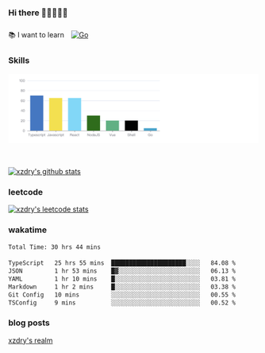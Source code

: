 ### Hi there 👋👋👋👋👋

 :books: I want to learn <a href="https://go.dev/" target="_blank"><img style="margin: 10px" src="https://profilinator.rishav.dev/skills-assets/go-original.svg" alt="Go" height="50" /></a>  

### Skills
![](img/2022-09-05-22-04-20.png)

<br />

[![xzdry's github stats](https://github-readme-stats.vercel.app/api?username=xzdry&count_private=true&show_icons=true&theme=vue)](https://github.com/xzdry)

### leetcode
[![xzdry's leetcode stats](https://leetcard.jacoblin.cool/xzdry-2?theme=light&font=Anek%20Kannada&site=cn)](https://leetcode.cn/u/xzdry-2/)

### wakatime
<!--START_SECTION:waka-->

```text
Total Time: 30 hrs 44 mins

TypeScript   25 hrs 55 mins  █████████████████████░░░░   84.08 %
JSON         1 hr 53 mins    █▓░░░░░░░░░░░░░░░░░░░░░░░   06.13 %
YAML         1 hr 10 mins    █░░░░░░░░░░░░░░░░░░░░░░░░   03.81 %
Markdown     1 hr 2 mins     █░░░░░░░░░░░░░░░░░░░░░░░░   03.38 %
Git Config   10 mins         ░░░░░░░░░░░░░░░░░░░░░░░░░   00.55 %
TSConfig     9 mins          ░░░░░░░░░░░░░░░░░░░░░░░░░   00.52 %
```

<!--END_SECTION:waka-->

### blog posts
[xzdry's realm](https://www.justdry.net/)
